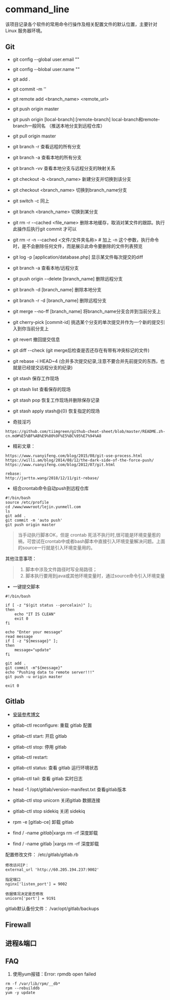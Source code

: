 # command_line

该项目记录各个软件的常用命令行操作及相关配置文件的默认位置，主要针对 Linux 服务器环境。


## Git

- git config --global user.email ""
- git config --blobal user.name ""
- git add .
- git commit -m ''
- git remote add <branch_name> <remote_url>
- git push origin master
- git push origin [local-branch]:[remote-branch] local-branch和remote-branch一般同名 （推送本地分支到远程仓库）
- git pull origin master
- git branch -r 查看远程的所有分支
- git branch -a 查看本地的所有分支
- git branch -vv 查看本地分支与远程分支的映射关系
- git checkout -b <branch_name> 新建分支并切换到该分支
- git checkout <branch_name> 切换到branch_name分支
- git switch -c <branch-name> 同上
- git branch <branch_name> 切换到某分支
- git rm -r --cached <file_name>  删除本地缓存，取消对某文件的跟踪。执行此操作后执行git commit 才可以
- git rm -r -n --cached <文件/文件夹名称>  # 加上 -n 这个参数，执行命令时，是不会删除任何文件，而是展示此命令要删除的文件列表预览
- git log -p [application/database.php] 显示某文件每次提交的diff
- git branch -a 查看本地/远程分支
- git push origin --delete [branch_name] 删除远程分支
- git branch -d [branch_name] 删除本地分支
- git branch -r -d [branch_name] 删除远程分支
- git merge --no-ff [branch_name] 将branch_name分支合并到当前分支上
- git cherry-pick [commit-id] 挑选某个分支的单次提交并作为一个新的提交引入到你当前分支上
- git revert 撤回提交信息
- git diff --check (git merge后检查是否还存在有带有冲突标记的文件)
- git rebase -i HEAD~4 (合并多次提交纪录,注意不要合并先前提交的东西，也就是已经提交远程分支的纪录)
- git stash 保存工作现场
- git stash list 查看保存的现场
- git stash pop 恢复工作现场并删除保存记录
- git stash apply stash@{0} 恢复指定的现场

- 奇技淫巧

```
https://github.com/tiimgreen/github-cheat-sheet/blob/master/README.zh-cn.md#%E5%BF%AB%E9%80%9F%E5%BC%95%E7%94%A8
```

- 精彩文章：

```
https://www.ruanyifeng.com/blog/2015/08/git-use-process.html
https://willi.am/blog/2014/08/12/the-dark-side-of-the-force-push/
https://www.ruanyifeng.com/blog/2012/07/git.html

rebase:
http://jartto.wang/2018/12/11/git-rebase/

```


- 结合crontab命令自动push到远程仓库

```
#!/bin/bash
source /etc/profile
cd /www/wwwroot/lejin.yunmell.com
ls
git add .
git commit -m 'auto push'
git push origin master
```

> 当手动执行脚本OK，但是 crontab 死活不执行时,很可能是环境变量惹的祸，可尝试在crontab中或者bash脚本中直接引入环境变量解决问题。上面的source一行就是引入环境变量用的。

其他注意事项：
> 1. 脚本中涉及文件路径时写全局路径；
> 2. 脚本执行要用到java或其他环境变量时，通过source命令引入环境变量

- 一键提交脚本

```
#!/bin/bash

if [ -z "$(git status --porcelain)" ];
then
    echo "IT IS CLEAN"
	exit 0
fi

echo "Enter your message"
read message
if [ -z "${message}" ];
then
	message="update"
fi

git add .
git commit -m"${message}"
echo "Pushing data to remote server!!!"
git push -u origin master

exit 0
```

## Gitlab

- [安装参考博文](https://blog.csdn.net/unhejing/article/details/104767623)

- gitlab-ctl reconfigure: 重载 gitlab 配置
- gitlab-ctl start: 开启 gitlab
- gitlab-ctl stop: 停用 gitlab
- gitlab-ctl restart:
- gitlab-ctl status: 查看 gitlab 运行环境状态
- gitlab-ctl tail: 查看 gitlab 实时日志
- head -1 /opt/gitlab/version-manifest.txt 查看gitlab版本
- gitlab-ctl stop unicorn 关闭gitlab 数据连接
- gitlab-ctl stop sidekiq 关闭 sidekiq
- rpm -e [gitlab-ce] 卸载 gitlab
- find / -name *gitlab*|xargs rm -rf 深度卸载
- find / -name gitlab |xargs rm -rf  深度卸载

配置修改文件：
/etc/gitlab/gitlab.rb

```
修改访问IP：
external_url 'http://60.205.194.237:9002'

指定端口
nginx['listen_port'] = 9002

依据情况决定是否修改
unicorn['port'] = 9191

```

gitlab默认备份文件：
/var/opt/gitlab/backups



## Firewall

## 进程&端口

## FAQ

1. 使用yum报错：Error: rpmdb open failed

```
rm -f /var/lib/rpm/__db*
rpm --rebuilddb
yum -y update
```

